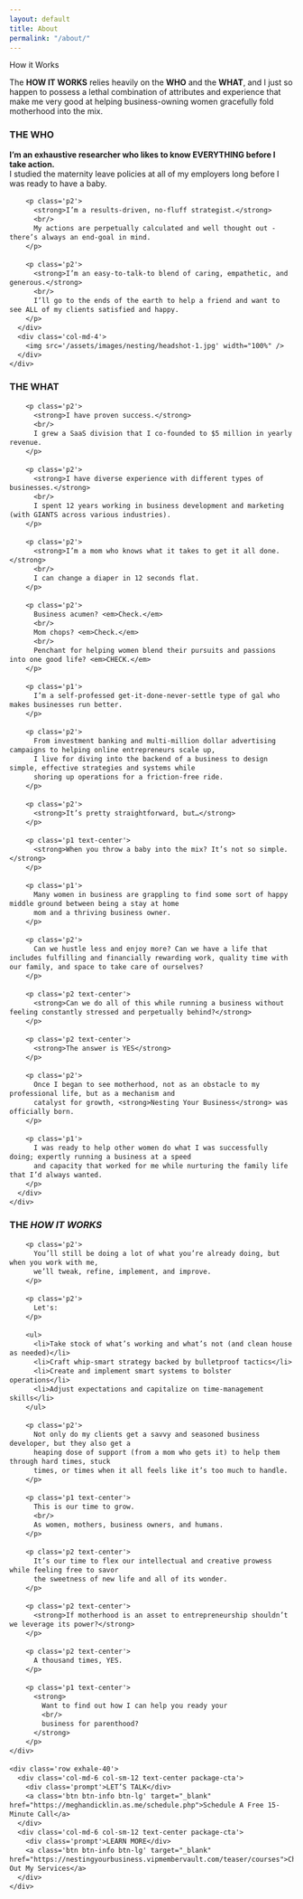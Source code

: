 ```yaml
---
layout: default
title: About
permalink: "/about/"
---
```


<div class='splash splash-about'>
  <div class='container'>
    <div class='row'>
      <div class='col-md-12'>
        <div class='subtitle'>How it Works</div>
      </div>
    </div>
  </div>
</div>

<div class='pv-40 inhale-80'>
  <div class='container'>
    <div class='row'>
      <div class='col-md-10 col-md-offset-1 col-sm-12'>
        <p class='p2'>
          The <strong>HOW IT WORKS</strong> relies heavily on the <strong>WHO</strong> and the
          <strong>WHAT</strong>, and I just so happen to possess a lethal combination of
          attributes and experience that make me very good at helping business-owning women gracefully
          fold motherhood into the mix.
        </p>
      </div>
    </div>
  </div>
</div>

<div class='light-gray-bg pv-40 inhale-80'>
  <div class='container'>
    <div class='row'>
      <div class='col-md-10 col-md-offset-1 col-sm-12'>
        <h3 class='text-left'><strong>THE WHO</strong></h3>
      </div>
    </div>
    <div class='row'>
      <div class='col-md-6 col-md-offset-1'>
        <p class='p2'>
          <strong>I’m an exhaustive researcher who likes to know EVERYTHING before I take action.</strong>
          <br/>
          I studied the maternity leave policies at all of my employers long before I was ready to have a baby.
        </p>

        <p class='p2'>
          <strong>I’m a results-driven, no-fluff strategist.</strong>
          <br/>
          My actions are perpetually calculated and well thought out - there’s always an end-goal in mind.
        </p>

        <p class='p2'>
          <strong>I’m an easy-to-talk-to blend of caring, empathetic, and generous.</strong>
          <br/>
          I’ll go to the ends of the earth to help a friend and want to see ALL of my clients satisfied and happy.
        </p>
      </div>
      <div class='col-md-4'>
        <img src='/assets/images/nesting/headshot-1.jpg' width="100%" />
      </div>
    </div>
  </div>
</div>

<div class='pv-40 inhale-80'>
  <div class='container'>
    <div class='row'>
      <div class='col-md-10 col-md-offset-1 col-sm-12'>
        <h3 class='text-left'><strong>THE WHAT</strong></h3>

        <p class='p2'>
          <strong>I have proven success.</strong>
          <br/>
          I grew a SaaS division that I co-founded to $5 million in yearly revenue.
        </p>

        <p class='p2'>
          <strong>I have diverse experience with different types of businesses.</strong>
          <br/>
          I spent 12 years working in business development and marketing (with GIANTS across various industries).
        </p>

        <p class='p2'>
          <strong>I’m a mom who knows what it takes to get it all done.</strong>
          <br/>
          I can change a diaper in 12 seconds flat.
        </p>

        <p class='p2'>
          Business acumen? <em>Check.</em>
          <br/>
          Mom chops? <em>Check.</em>
          <br/>
          Penchant for helping women blend their pursuits and passions into one good life? <em>CHECK.</em>
        </p>

        <p class='p1'>
          I’m a self-professed get-it-done-never-settle type of gal who makes businesses run better.
        </p>

        <p class='p2'>
          From investment banking and multi-million dollar advertising campaigns to helping online entrepreneurs scale up,
          I live for diving into the backend of a business to design simple, effective strategies and systems while
          shoring up operations for a friction-free ride.
        </p>

        <p class='p2'>
          <strong>It’s pretty straightforward, but…</strong>
        </p>

        <p class='p1 text-center'>
          <strong>When you throw a baby into the mix? It’s not so simple.</strong>
        </p>

        <p class='p1'>
          Many women in business are grappling to find some sort of happy middle ground between being a stay at home
          mom and a thriving business owner.
        </p>

        <p class='p2'>
          Can we hustle less and enjoy more? Can we have a life that includes fulfilling and financially rewarding work, quality time with our family, and space to take care of ourselves?
        </p>

        <p class='p2 text-center'>
          <strong>Can we do all of this while running a business without feeling constantly stressed and perpetually behind?</strong>
        </p>

        <p class='p2 text-center'>
          <strong>The answer is YES</strong>
        </p>

        <p class='p2'>
          Once I began to see motherhood, not as an obstacle to my professional life, but as a mechanism and
          catalyst for growth, <strong>Nesting Your Business</strong> was officially born.
        </p>

        <p class='p1'>
          I was ready to help other women do what I was successfully doing; expertly running a business at a speed
          and capacity that worked for me while nurturing the family life that I’d always wanted.
        </p>
      </div>
    </div>
  </div>
</div>

<div class='light-gray-bg pv-40 inhale-80'>
  <div class='container'>
    <div class='row'>
      <div class='col-md-10 col-md-offset-1 col-sm-12'>
        <h3 class='text-left'><strong>THE <em>HOW IT WORKS</em></strong></h3>

        <p class='p2'>
          You’ll still be doing a lot of what you’re already doing, but when you work with me,
          we’ll tweak, refine, implement, and improve.
        </p>

        <p class='p2'>
          Let's:
        </p>

        <ul>
          <li>Take stock of what’s working and what’s not (and clean house as needed)</li>
          <li>Craft whip-smart strategy backed by bulletproof tactics</li>
          <li>Create and implement smart systems to bolster operations</li>
          <li>Adjust expectations and capitalize on time-management skills</li>
        </ul>

        <p class='p2'>
          Not only do my clients get a savvy and seasoned business developer, but they also get a
          heaping dose of support (from a mom who gets it) to help them through hard times, stuck
          times, or times when it all feels like it’s too much to handle.
        </p>

        <p class='p1 text-center'>
          This is our time to grow.
          <br/>
          As women, mothers, business owners, and humans.
        </p>

        <p class='p2 text-center'>
          It’s our time to flex our intellectual and creative prowess while feeling free to savor
          the sweetness of new life and all of its wonder.
        </p>

        <p class='p2 text-center'>
          <strong>If motherhood is an asset to entrepreneurship shouldn’t we leverage its power?</strong>
        </p>

        <p class='p2 text-center'>
          A thousand times, YES.
        </p>

        <p class='p1 text-center'>
          <strong>
            Want to find out how I can help you ready your
            <br/>
            business for parenthood?
          </strong>
        </p>
    </div>

    <div class='row exhale-40'>
      <div class='col-md-6 col-sm-12 text-center package-cta'>
        <div class='prompt'>LET’S TALK</div>
        <a class='btn btn-info btn-lg' target="_blank" href="https://meghandicklin.as.me/schedule.php">Schedule A Free 15-Minute Call</a>
      </div>
      <div class='col-md-6 col-sm-12 text-center package-cta'>
        <div class='prompt'>LEARN MORE</div>
        <a class='btn btn-info btn-lg' target="_blank" href="https://nestingyourbusiness.vipmembervault.com/teaser/courses">Check Out My Services</a>
      </div>
    </div>
  </div>
</div>